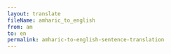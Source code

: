 ```yaml
--- 
layout: translate 
fileName: amharic_to_english 
from: am
to: en 
permalink: amharic-to-english-sentence-translation
---
```


